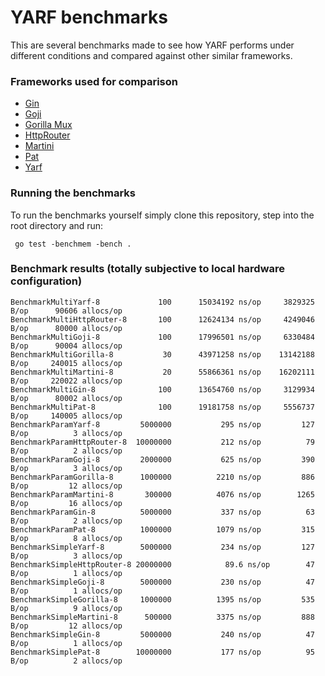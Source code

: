 # YARF benchmarks

This are several benchmarks made to see how YARF performs under different conditions and compared against other similar frameworks. 


### Frameworks used for comparison 

- [Gin](https://github.com/gin-gonic/gin)
- [Goji](https://github.com/zenazn/goji)
- [Gorilla Mux](https://github.com/gorilla/mux)
- [HttpRouter](https://github.com/julienschmidt/httprouter)
- [Martini](https://github.com/go-martini/martini)
- [Pat](https://github.com/bmizerany/pat)
- [Yarf](https://github.com/yarf-framework/yarf)


### Running the benchmarks

To run the benchmarks yourself simply clone this repository, step into the root directory and run:

```
 go test -benchmem -bench .
```


### Benchmark results (totally subjective to local hardware configuration)

```
BenchmarkMultiYarf-8             100      15034192 ns/op     3829325 B/op      90606 allocs/op
BenchmarkMultiHttpRouter-8       100      12624134 ns/op     4249046 B/op      80000 allocs/op
BenchmarkMultiGoji-8             100      17996501 ns/op     6330484 B/op      90004 allocs/op
BenchmarkMultiGorilla-8           30      43971258 ns/op    13142188 B/op     240015 allocs/op
BenchmarkMultiMartini-8           20      55866361 ns/op    16202111 B/op     220022 allocs/op
BenchmarkMultiGin-8              100      13654760 ns/op     3129934 B/op      80002 allocs/op
BenchmarkMultiPat-8              100      19181758 ns/op     5556737 B/op     140005 allocs/op
BenchmarkParamYarf-8         5000000           295 ns/op         127 B/op          3 allocs/op
BenchmarkParamHttpRouter-8  10000000           212 ns/op          79 B/op          2 allocs/op
BenchmarkParamGoji-8         2000000           625 ns/op         390 B/op          3 allocs/op
BenchmarkParamGorilla-8      1000000          2210 ns/op         886 B/op         12 allocs/op
BenchmarkParamMartini-8       300000          4076 ns/op        1265 B/op         16 allocs/op
BenchmarkParamGin-8          5000000           337 ns/op          63 B/op          2 allocs/op
BenchmarkParamPat-8          1000000          1079 ns/op         315 B/op          8 allocs/op
BenchmarkSimpleYarf-8        5000000           234 ns/op         127 B/op          3 allocs/op
BenchmarkSimpleHttpRouter-8 20000000            89.6 ns/op        47 B/op          1 allocs/op
BenchmarkSimpleGoji-8        5000000           230 ns/op          47 B/op          1 allocs/op
BenchmarkSimpleGorilla-8     1000000          1395 ns/op         535 B/op          9 allocs/op
BenchmarkSimpleMartini-8      500000          3375 ns/op         888 B/op         12 allocs/op
BenchmarkSimpleGin-8         5000000           240 ns/op          47 B/op          1 allocs/op
BenchmarkSimplePat-8        10000000           177 ns/op          95 B/op          2 allocs/op

```
